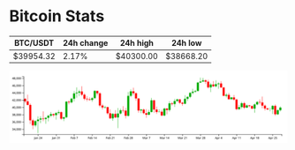 # Bitcoin Stats

BTC/USDT|24h change|24h high|24h low|
|---|---|---|---|
|$39954.32|2.17%|$40300.00|$38668.20|

<img src="./chart.svg">
